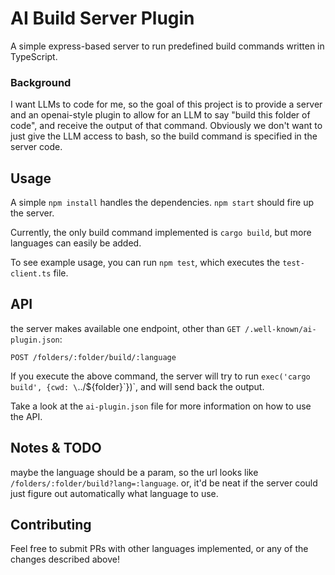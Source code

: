 # AI Build Server Plugin

A simple express-based server to run predefined build commands written in TypeScript.

### Background

I want LLMs to code for me, so the goal of this project is to provide a server and 
an openai-style plugin to allow for an LLM to say "build this folder of code", and 
receive the output of that command.  Obviously we don't want to just give the LLM 
access to bash, so the build command is specified in the server code.

## Usage

A simple `npm install` handles the dependencies.  `npm start` should fire up the server.

Currently, the only build command implemented is `cargo build`, 
but more languages can easily be added.

To see example usage, you can run `npm test`, which executes the `test-client.ts` file.

## API

the server makes available one endpoint, other than `GET /.well-known/ai-plugin.json`:

```
POST /folders/:folder/build/:language
```

If you execute the above command, the server will try to run 
`exec('cargo build', {cwd: \`../${folder}\`})`, and will send back the output.

Take a look at the `ai-plugin.json` file for more information on how to use the API.

## Notes & TODO

maybe the language should be a param, so the url looks like `/folders/:folder/build?lang=:language`.
or, it'd be neat if the server could just figure out automatically what language to use.

## Contributing

Feel free to submit PRs with other languages implemented, or any of the changes described above!
